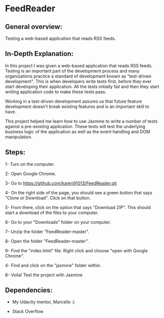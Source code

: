 # FeedReader
## General overview:

Testing a web-based application that reads RSS feeds.

## In-Depth Explanation:

In this project I was given a web-based application that reads RSS feeds. Testing is an important part of the development process and many organizations practice a standard of development known as "test-driven development". This is when developers write tests first, before they ever start developing their application. All the tests initially fail and then they start writing application code to make these tests pass.

Working in a test-driven development assures us that future feature development doesn't break existing features and is an important skill to have.

This project helped me learn how to use Jasmine to write a number of tests against a pre-existing application. These tests will test the underlying business logic of the application as well as the event handling and DOM manipulation.<br>


## Steps:
1- Turn on the computer.


2- Open Google Chrome.


3- Go to https://github.com/karen91013/FeedReader.git


4- On the right side of the page, you should see a green button that says "Clone or Download". Click on that button.


5- From there, click on the option that says "Download ZIP". This should start a download of the files to your computer.


6- Go to your "Downloads" folder on your computer.


7- Unzip the folder "FeedReader-master".


8- Open the folder "FeedReader-master".


9- Find the "index.html" file. Right click and choose "open with Google Chrome".


4- Find and click on the "jasmine" folder within.


8- Voila! Test the project with Jasmine<br>


## Dependencies:
- My Udacity mentor, Marcello :)


- Stack Overflow<br>
